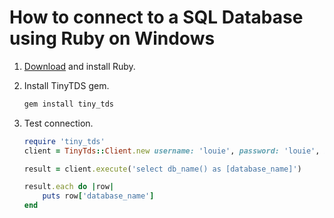 # How to connect to a SQL Database using Ruby on Windows

1. [Download](https://rubyinstaller.org/downloads/) and install Ruby.

2. Install TinyTDS gem.

    ```ruby
    gem install tiny_tds
    ```

3. Test connection.

    ```ruby
    require 'tiny_tds'
    client = TinyTds::Client.new username: 'louie', password: 'louie', host: 'servername', port: 1433, database: 'louie'

    result = client.execute('select db_name() as [database_name]')

    result.each do |row|
        puts row['database_name']
    end
    ```
